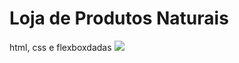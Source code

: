 # Loja de Produtos Naturais

html, css e flexboxdadas
<img src="https://github.com/dieegobs/loja-de-produtos-naturais/blob/main/images/Site.png?raw=true"/>
